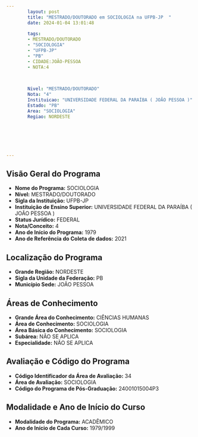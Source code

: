 ```yaml
---
        layout: post
        title: "MESTRADO/DOUTORADO em SOCIOLOGIA na UFPB-JP  "
        date: 2024-01-04 13:01:48
     
        tags:
        - MESTRADO/DOUTORADO
        - "SOCIOLOGIA"
        - "UFPB-JP"
        - "PB"
        - CIDADE:JOÃO-PESSOA
        - NOTA:4
        
       

        Nivel: "MESTRADO/DOUTORADO"
        Nota: "4"
        Instituicao: "UNIVERSIDADE FEDERAL DA PARAÍBA ( JOÃO PESSOA )"
        Estado: "PB"
        Area: "SOCIOLOGIA"
        Regiao: NORDESTE
        
        
        
        
        
        
---
```

## Visão Geral do Programa
- **Nome do Programa:** SOCIOLOGIA
- **Nível:** MESTRADO/DOUTORADO
- **Sigla da Instituição:** UFPB-JP
- **Instituição de Ensino Superior:** UNIVERSIDADE FEDERAL DA PARAÍBA ( JOÃO PESSOA )
- **Status Jurídico:** FEDERAL
- **Nota/Conceito:** 4
- **Ano de Início do Programa:** 1979
- **Ano de Referência do Coleta de dados:** 2021

## Localização do Programa
- **Grande Região:** NORDESTE
- **Sigla da Unidade da Federação:** PB
- **Município Sede:** JOÃO PESSOA

## Áreas de Conhecimento
- **Grande Área do Conhecimento:** CIÊNCIAS HUMANAS
- **Área de Conhecimento:** SOCIOLOGIA
- **Área Básica do Conhecimento:** SOCIOLOGIA
- **Subárea:** NÃO SE APLICA
- **Especialidade:** NÃO SE APLICA

## Avaliação e Código do Programa
- **Código Identificador da Área de Avaliação:** 34
- **Área de Avaliação:** SOCIOLOGIA
- **Código do Programa de Pós-Graduação:** 24001015004P3


## Modalidade e Ano de Início do Curso
- **Modalidade do Programa:** ACADÊMICO
- **Ano de Início de Cada Curso:** 1979/1999

